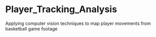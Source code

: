 # Player_Tracking_Analysis
Applying computer vision techniques to map player movements from basketball game footage
